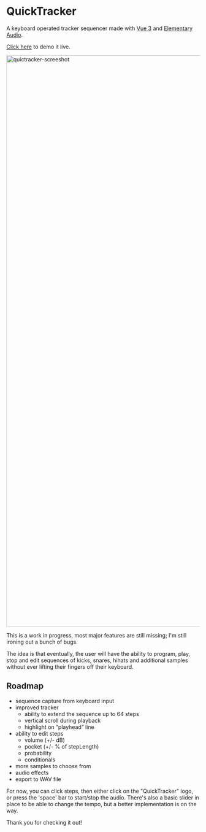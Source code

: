 # QuickTracker
A keyboard operated tracker sequencer made with [Vue 3](https://vuejs.org/) and [Elementary Audio](https://www.elementary.audio/).

[Click here](https://www.sesameaudio.com/) to demo it live.

<img width="1490" alt="quictracker-screeshot" src="https://user-images.githubusercontent.com/73052877/167270384-802d007f-f146-48c4-9904-9a1c7f3019de.png">

This is a work in progress, most major features are still missing; I'm still ironing out a bunch of bugs.

The idea is that eventually, the user will have the ability to program, play, stop and edit sequences of kicks, snares, hihats and additional samples without ever lifting their fingers off their keyboard.

## Roadmap
- sequence capture from keyboard input
- improved tracker
    - ability to extend the sequence up to 64 steps
    - vertical scroll during playback
    - highlight on “playhead” line
- ability to edit steps
    - volume (+/- dB)
    - pocket (+/- % of stepLength)
    - probability
    - conditionals
- more samples to choose from
- audio effects
- export to WAV file

For now, you can click steps, then either click on the "QuickTracker" logo, or press the 'space' bar to start/stop the audio.
There's also a basic slider in place to be able to change the tempo, but a better implementation is on the way.

Thank you for checking it out!
